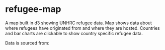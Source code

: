 # refugee-map

A map built in d3 showing UNHRC refugee data. Map shows data about where refugees have originated from and where they are hosted. Countries and bar charts are clickable to show country specific refugee data.


Data is sourced from:
